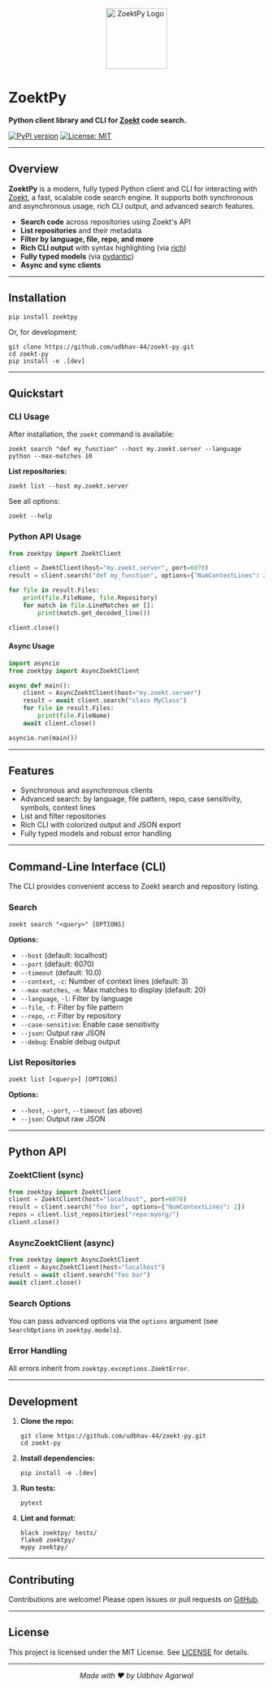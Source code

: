 <p align="center">
  <img src="https://raw.githubusercontent.com/udbhav-44/zoekt-py/main/docs/logo.png" alt="ZoektPy Logo" height="120">
</p>

# ZoektPy

**Python client library and CLI for [Zoekt](https://github.com/sourcegraph/zoekt) code search.**

[![PyPI version](https://badge.fury.io/py/zoektpy.svg)](https://badge.fury.io/py/zoektpy)
[![License: MIT](https://img.shields.io/badge/License-MIT-yellow.svg)](LICENSE)


---

## Overview

**ZoektPy** is a modern, fully typed Python client and CLI for interacting with [Zoekt](https://github.com/sourcegraph/zoekt), a fast, scalable code search engine. It supports both synchronous and asynchronous usage, rich CLI output, and advanced search features.

- **Search code** across repositories using Zoekt's API
- **List repositories** and their metadata
- **Filter by language, file, repo, and more**
- **Rich CLI output** with syntax highlighting (via [rich](https://github.com/Textualize/rich))
- **Fully typed models** (via [pydantic](https://docs.pydantic.dev/))
- **Async and sync clients**

---

## Installation

```shell
pip install zoektpy
```

Or, for development:

```shell
git clone https://github.com/udbhav-44/zoekt-py.git
cd zoekt-py
pip install -e .[dev]
```

---

## Quickstart

### CLI Usage

After installation, the `zoekt` command is available:

```shell
zoekt search "def my_function" --host my.zoekt.server --language python --max-matches 10
```

**List repositories:**

```shell
zoekt list --host my.zoekt.server
```

See all options:

```shell
zoekt --help
```

### Python API Usage

```python
from zoektpy import ZoektClient

client = ZoektClient(host="my.zoekt.server", port=6070)
result = client.search("def my_function", options={"NumContextLines": 2})

for file in result.Files:
    print(file.FileName, file.Repository)
    for match in file.LineMatches or []:
        print(match.get_decoded_line())

client.close()
```

#### Async Usage

```python
import asyncio
from zoektpy import AsyncZoektClient

async def main():
    client = AsyncZoektClient(host="my.zoekt.server")
    result = await client.search("class MyClass")
    for file in result.Files:
        print(file.FileName)
    await client.close()

asyncio.run(main())
```

---

## Features

- Synchronous and asynchronous clients
- Advanced search: by language, file pattern, repo, case sensitivity, symbols, context lines
- List and filter repositories
- Rich CLI with colorized output and JSON export
- Fully typed models and robust error handling

---

## Command-Line Interface (CLI)

The CLI provides convenient access to Zoekt search and repository listing.

### Search

```shell
zoekt search "<query>" [OPTIONS]
```

**Options:**
- `--host` (default: localhost)
- `--port` (default: 6070)
- `--timeout` (default: 10.0)
- `--context`, `-c`: Number of context lines (default: 3)
- `--max-matches`, `-m`: Max matches to display (default: 20)
- `--language`, `-l`: Filter by language
- `--file`, `-f`: Filter by file pattern
- `--repo`, `-r`: Filter by repository
- `--case-sensitive`: Enable case sensitivity
- `--json`: Output raw JSON
- `--debug`: Enable debug output

### List Repositories

```shell
zoekt list [<query>] [OPTIONS]
```

**Options:**
- `--host`, `--port`, `--timeout` (as above)
- `--json`: Output raw JSON

---

## Python API

### ZoektClient (sync)

```python
from zoektpy import ZoektClient
client = ZoektClient(host="localhost", port=6070)
result = client.search("foo bar", options={"NumContextLines": 2})
repos = client.list_repositories("repo:myorg/")
client.close()
```

### AsyncZoektClient (async)

```python
from zoektpy import AsyncZoektClient
client = AsyncZoektClient(host="localhost")
result = await client.search("foo bar")
await client.close()
```

### Search Options

You can pass advanced options via the `options` argument (see `SearchOptions` in `zoektpy.models`).

### Error Handling

All errors inherit from `zoektpy.exceptions.ZoektError`.

---

## Development

1. **Clone the repo:**
   ```shell
   git clone https://github.com/udbhav-44/zoekt-py.git
   cd zoekt-py
   ```
2. **Install dependencies:**
   ```shell
   pip install -e .[dev]
   ```
3. **Run tests:**
   ```shell
   pytest
   ```
4. **Lint and format:**
   ```shell
   black zoektpy/ tests/
   flake8 zoektpy/
   mypy zoektpy/
   ```

---

## Contributing

Contributions are welcome! Please open issues or pull requests on [GitHub](https://github.com/udbhav-44/zoekt-py).

---

## License

This project is licensed under the MIT License. See [LICENSE](LICENSE) for details.

---


<p align="center">
  <em>Made with ❤️ by Udbhav Agarwal</em>
</p>
